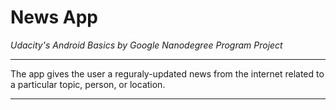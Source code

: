 # News App

*Udacity's Android Basics by Google Nanodegree Program Project*
____________
The app gives the user a reguraly-updated news from the internet related to a particular topic, person, or location.
____________
